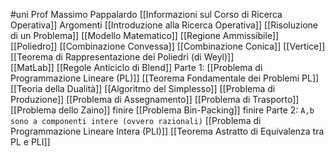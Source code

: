 #uni 
Prof Massimo Pappalardo
[[Informazioni sul Corso di Ricerca Operativa]] 
Argomenti
[[Introduzione alla Ricerca Operativa]] 
[[Risoluzione di un Problema]] 
[[Modello Matematico]] 
[[Regione Ammissibile]] 
[[Poliedro]] 
[[Combinazione Convessa]] 
[[Combinazione Conica]] 
[[Vertice]] 
[[Teorema di Rappresentazione dei Poliedri (di Weyl)]]  
[[MatLab]] 
[[Regole Anticiclo di Blend]] 
Parte 1:
[[Problema di Programmazione Lineare (PL)]] 
	[[Teorema Fondamentale dei Problemi PL]] 
	[[Teoria della Dualità]] 
	[[Algoritmo del Simplesso]] 
	[[Problema di Produzione]] 
	[[Problema di Assegnamento]] 
	[[Problema di Trasporto]] 
	[[Problema dello Zaino]] finire
	[[Problema Bin-Packing]] finire
Parte 2:
`A,b sono a componenti intere (ovvero razionali)` 
[[Problema di Programmazione Lineare Intera (PLI)]] 
	[[Teorema Astratto di Equivalenza tra PL e PLI]] 